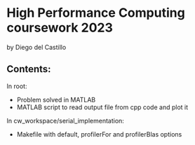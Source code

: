 # High Performance Computing coursework 2023
by Diego del Castillo


## Contents:
In root:
- Problem solved in MATLAB
- MATLAB script to read output file from cpp code and plot it



In cw_workspace/serial_implementation:
- Makefile with default, profilerFor and profilerBlas options
